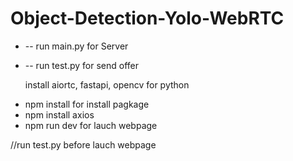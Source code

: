 # Object-Detection-Yolo-WebRTC
* -- run main.py for Server

* -- run test.py for send offer
  
  install aiortc, fastapi, opencv for python

-  npm install for install pagkage
-  npm install axios
-  npm run dev for lauch webpage

//run test.py before lauch webpage
